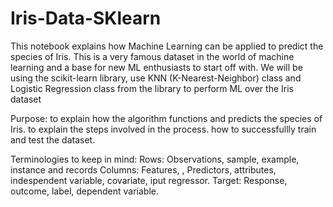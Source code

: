 # Iris-Data-SKlearn

This notebook explains how Machine Learning can be applied to predict the species of Iris.
This is a very famous dataset in the world of machine learning and a base for new ML enthusiasts to start off with. We will be using the scikit-learn library, use KNN (K-Nearest-Neighbor) class and Logistic Regression class from the library to perform ML over the Iris dataset

Purpose:
to explain how the algorithm functions and predicts the species of Iris.
to explain the steps involved in the process.
how to successfullly train and test the dataset.


Terminologies to keep in mind:
Rows: Observations, sample, example, instance and records
Columns: Features, , Predictors, attributes, indespendent variable, covariate, iput regressor.
Target: Response, outcome, label, dependent variable.
